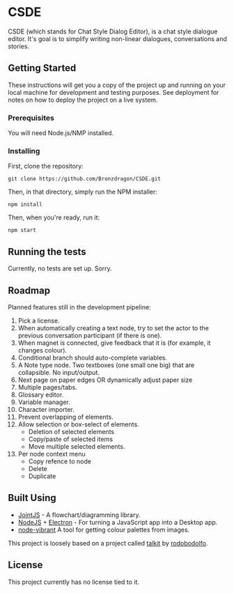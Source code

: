 # CSDE

CSDE (which stands for Chat Style Dialog Editor), is a chat style dialogue editor. It's goal is to simplify writing non-linear dialogues, conversations and stories.

## Getting Started

These instructions will get you a copy of the project up and running on your local machine for development and testing purposes. See deployment for notes on how to deploy the project on a live system.

### Prerequisites

You will need Node.js/NMP installed.

### Installing

First, clone the repository:
```
git clone https://github.com/Bronzdragon/CSDE.git
```

Then, in that directory, simply run the NPM installer:
```
npm install
```

Then, when you're ready, run it:
```
npm start
```

## Running the tests

Currently, no tests are set up. Sorry.

## Roadmap

Planned features still in the development pipeline:
1. Pick a license.
2. When automatically creating a text node, try to set the actor to the previous conversation participant (if there is one).
3. When magnet is connected, give feedback that it is (for example, it changes colour).
4. Conditional branch should auto-complete variables.
5. A Note type node. Two textboxes (one small one big) that are collapsible. No input/output.
6. Next page on paper edges OR dynamically adjust paper size
7. Multiple pages/tabs.
8. Glossary editor.
9. Variable manager.
10. Character importer.
11. Prevent overlapping of elements.
12. Allow selection or box-select of elements.
    * Deletion of selected elements
    * Copy/paste of selected items
    * Move multiple selected elements.
13. Per node context menu
    * Copy refence to node
    * Delete
    * Duplicate

## Built Using

* [JointJS](http://jointjs.com/) - A flowchart/diagramming library.
* [NodeJS](https://nodejs.org/en/) + [Electron](https://electronjs.org/) - For turning a JavaScript app into a Desktop app.
* [node-vibrant](https://github.com/akfish/node-vibrant/) A tool for getting colour palettes from images.

This project is loosely based on a project called [talkit](https://github.com/rodobodolfo/Talkit) by [rodobodolfo](https://github.com/rodobodolfo).

## License

This project currently has no license tied to it.
